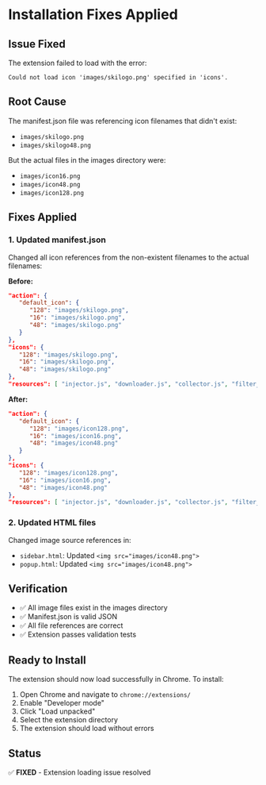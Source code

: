 # Installation Fixes Applied

## Issue Fixed
The extension failed to load with the error:
```
Could not load icon 'images/skilogo.png' specified in 'icons'.
```

## Root Cause
The manifest.json file was referencing icon filenames that didn't exist:
- `images/skilogo.png`
- `images/skilogo48.png`

But the actual files in the images directory were:
- `images/icon16.png`
- `images/icon48.png`
- `images/icon128.png`

## Fixes Applied

### 1. Updated manifest.json
Changed all icon references from the non-existent filenames to the actual filenames:

**Before:**
```json
"action": {
   "default_icon": {
      "128": "images/skilogo.png",
      "16": "images/skilogo.png",
      "48": "images/skilogo.png"
   }
},
"icons": {
   "128": "images/skilogo.png",
   "16": "images/skilogo.png",
   "48": "images/skilogo.png"
},
"resources": [ "injector.js", "downloader.js", "collector.js", "filter_changer.js", "images/skilogo.png", "images/skilogo48.png" ]
```

**After:**
```json
"action": {
   "default_icon": {
      "128": "images/icon128.png",
      "16": "images/icon16.png",
      "48": "images/icon48.png"
   }
},
"icons": {
   "128": "images/icon128.png",
   "16": "images/icon16.png",
   "48": "images/icon48.png"
},
"resources": [ "injector.js", "downloader.js", "collector.js", "filter_changer.js", "images/icon128.png", "images/icon48.png" ]
```

### 2. Updated HTML files
Changed image source references in:
- `sidebar.html`: Updated `<img src="images/icon48.png">`
- `popup.html`: Updated `<img src="images/icon48.png">`

## Verification
- ✅ All image files exist in the images directory
- ✅ Manifest.json is valid JSON
- ✅ All file references are correct
- ✅ Extension passes validation tests

## Ready to Install
The extension should now load successfully in Chrome. To install:

1. Open Chrome and navigate to `chrome://extensions/`
2. Enable "Developer mode"
3. Click "Load unpacked"
4. Select the extension directory
5. The extension should load without errors

## Status
✅ **FIXED** - Extension loading issue resolved